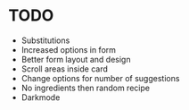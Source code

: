 # TODO

- Substitutions
- Increased options in form
- Better form layout and design
- Scroll areas inside card
- Change options for number of suggestions
- No ingredients then random recipe
- Darkmode